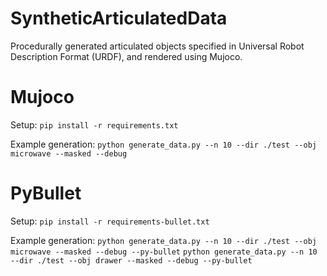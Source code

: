 # SyntheticArticulatedData
Procedurally generated articulated objects specified in Universal Robot Description Format (URDF), and rendered using Mujoco.

# Mujoco

Setup:
```pip install -r requirements.txt```

Example generation:
```python generate_data.py --n 10 --dir ./test --obj microwave --masked --debug```

# PyBullet

Setup:
```pip install -r requirements-bullet.txt```

Example generation:
```python generate_data.py --n 10 --dir ./test --obj microwave --masked --debug --py-bullet```
```python generate_data.py --n 10 --dir ./test --obj drawer --masked --debug --py-bullet```